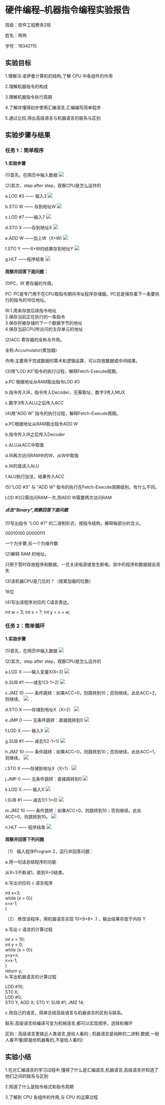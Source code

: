 # 硬件编程–机器指令编程实验报告

班级：软件工程教务2班

姓名：杨玲

学号：18342115

## 实验目标

1.理解冯·诺伊曼计算机的结构,了解 CPU 中各组件的作用

2.理解机器指令的构成

3.理解机器指令执行周期

4.了解并懂得初步使用汇编语言,汇编编写简单程序

5.通过比较,得出高级语言与机器语言的联系与区别 

## 实验步骤与结果

###  任务 1：简单程序
#### 1.实验步骤
(1)首先，在网页中输入数据
![](images\lab07\1-0.png)

(2)其次，step after step，观察CPU是怎么运作的

a.LOD #3 ——   输入3
![](images\lab07\1-1.png)


b.STO W    —— 存到地址W
![](images\lab07\1-2.png)


c.LOD #7    ——输入7
![](images\lab07\1-3.png)

d.STO X     ——存到地址X
![](images\lab07\1-4.png)


e.ADD W     ——加上W（X+W)
![](images\lab07\1-5.png)


f.STO Y     ——X+W的结果存到地址Y
![](images\lab07\1-6.png)


g.HLT       ——程序结束
![](images\lab07\1-7.png)


#### 观察并回答下面问题：
(1)PC，IR 寄存器的作用。

PC: PC是专门用于在CPU取指令期间寻址程序存储器。PC总是保存着下一条要执行的指令的16位地址。 

IR:1.用来存放后续指令地址  
2.保存当前正在执行的一条指令   
3.保存将被存储的下一个数据字节的地址  
4.保存当前CPU所访问的主存单元的地址   

(2)ACC 寄存器的全称与作用。

全称:Accumulator(累加器) 

作用:主要用于完成数据的算术和逻辑运算，可以存放数据或中间结果。 

(3)用“LOD #3”指令的执行过程，解释Fetch-Execute周期。

a.PC 根据地址从RAM取出指令LOD #3 

b.指令传入IR，指令传入Decoder，无需取址，数字3传入MUX 

c.数字3传入ALU之后传入ACC 

(4)用“ADD W” 指令的执行过程，解释Fetch-Execute周期。

a.PC根据地址从RAM取出指令ADD W 

b.指令传入IR之后传入Decoder 

c.ALU从ACC中取值 

d.IR再次访问RAM中的W，从W中取值 

e.W的值读入ALU 

f.ALU执行加法，结果传入ACC 

(5)“LOD #3” 与 “ADD W” 指令的执行在Fetch-Execute周期级别，有什么不同。

LOD #3只需访问RAM一次,而ADD W需要两次访问RAM 

##### 点击“Binary”,观察回答下面问题

(1)写出指令 “LOD #7” 的二进制形式，按指令结构，解释每部分的含义。

00010100 00000111 

一个为步骤,另一个为操作数 

(2)解释 RAM 的地址。

只用于暂时存放程序和数据，一旦关闭电源或发生断电，其中的程序和数据就会丢失

(3)该机器CPU是几位的？（按累加器的位数）

16位

(4)写出该程序对应的 C语言表达。

int w = 3; int x = 7; int y = x + w; 


### 任务 2：简单循环

#### 1.实验步骤

(1)首先，在网页中输入数据
![](images\lab07\2-0.png)

(2)其次，step after step，观察CPU是怎么运作的

a.LOD X ——输入变量X(X=3)
![](images\lab07\2-1.png)

b.SUB #1 ——减去1(3-1=2)
![](images\lab07\2-2.png)

c.JMZ 10 —— 条件跳转：如果ACC=0，则跳转到10；否则继续。此处ACC=2，则继续。
![](images\lab07\2-3.png)

d.STO X ——存储到地址X（X=2）
![](images\lab07\2-4.png)

e.JMP 0 —— 无条件跳转：直接跳转到0
![](images\lab07\2-5.png)

f.LOD X —— 输入X
![](images\lab07\2-6.png)

g.SUB #1 —— 减去1(2-1=1)
![](images\lab07\2-7.png)

h.JMZ 10 —— 条件跳转：如果ACC=0，则跳转到10；否则继续。此处ACC=1，则继续。
![](images\lab07\2-8.png)

i.STO X ——存储到地址X（X=1）
![](images\lab07\2-9.png)

j.JMP 0 —— 无条件跳转：直接跳转到0
![](images\lab07\2-10.png)

k.LOD X —— 输入X
![](images\lab07\2-11.png)

l.SUB #1 —— 减去1(1-1=0)
![](images\lab07\2-12.png)

m.JMZ 10 —— 条件跳转：如果ACC=0，则跳转到10；否则继续。此处ACC=0，则跳转到10。
![](images\lab07\2-13.png)

n.HLT —— 程序结束
 ![](images\lab07\2-14.png)
#### 观察并回答下列问题
（1） 输入程序Program 2，运行并回答问题：

a.用一句话总结程序的功能

从X=3不断减1，直到X=0结束。

b.写出对应的 c 语言程序

int x=3;   
while (x > 0){  
    x=x-1;  
} 

（2） 修改该程序，用机器语言实现 10+9+8+..1 ，输出结果存放于内存 Y

a.写出 c 语言的计算过程

int x = 10;   
int y = 0;  
while (x > 0){   
    y=y+x;  
    x=x-1;  
}   
return y;  
b.写出机器语言的计算过程

LOD #10;  
ST0 X;  
LOD #0;  
STO Y;
ADD X;
STO Y;
SUB #1;
JMZ 14;



c.用自己的语言，简单总结高级语言与机器语言的区别与联系。

联系:高级语言经编译可变为机械语言,都可以实现顺序，选择和循环 

区别：高级语言更接近人类语言,是给人看的 ; 机器语言是纯粹的二进制 数据,一般人看不懂(即是给机器看的,不是给人看的) 

## 实验小结

1.在对汇编语言的学习过程中,懂得了什么是汇编语言,机器语言,高级语言并知道了他们之间的联系与区别 

2.知道了什么是指令格式和指令周期 

3.了解到 CPU 各组件的作用,与 CPU 的运算过程 